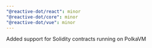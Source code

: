 ```yaml
---
"@reactive-dot/react": minor
"@reactive-dot/core": minor
"@reactive-dot/vue": minor
---
```


Added support for Solidity contracts running on PolkaVM
